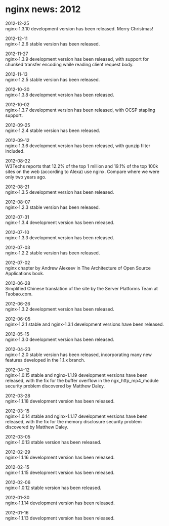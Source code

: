 # nginx news: 2012

2012-12-25	
nginx-1.3.10 development version has been released. Merry Christmas!

2012-12-11	
nginx-1.2.6 stable version has been released.

2012-11-27	
nginx-1.3.9 development version has been released, with support for chunked transfer encoding while reading client request body.

2012-11-13	
nginx-1.2.5 stable version has been released.

2012-10-30	
nginx-1.3.8 development version has been released.

2012-10-02	
nginx-1.3.7 development version has been released, with OCSP stapling support.

2012-09-25	
nginx-1.2.4 stable version has been released.

2012-09-12	
nginx-1.3.6 development version has been released, with gunzip filter included.

2012-08-22	
W3Techs reports that 12.2% of the top 1 million and 19.1% of the top 100k sites on the web (according to Alexa) use nginx. Compare where we were only two years ago.

2012-08-21	
nginx-1.3.5 development version has been released.

2012-08-07	
nginx-1.2.3 stable version has been released.

2012-07-31	
nginx-1.3.4 development version has been released.

2012-07-10	
nginx-1.3.3 development version has been released.

2012-07-03	
nginx-1.2.2 stable version has been released.

2012-07-02	
nginx chapter by Andrew Alexeev in The Architecture of Open Source Applications book.

2012-06-28	
Simplified Chinese translation of the site by the Server Platforms Team at Taobao.com.

2012-06-26	
nginx-1.3.2 development version has been released.

2012-06-05	
nginx-1.2.1 stable and nginx-1.3.1 development versions have been released.

2012-05-15	
nginx-1.3.0 development version has been released.

2012-04-23	
nginx-1.2.0 stable version has been released, incorporating many new features developed in the 1.1.x branch.

2012-04-12	
nginx-1.0.15 stable and nginx-1.1.19 development versions have been released, with the fix for the buffer overflow in the ngx_http_mp4_module security problem discovered by Matthew Daley.

2012-03-28	
nginx-1.1.18 development version has been released.

2012-03-15	
nginx-1.0.14 stable and nginx-1.1.17 development versions have been released, with the fix for the memory disclosure security problem discovered by Matthew Daley.

2012-03-05	
nginx-1.0.13 stable version has been released.

2012-02-29	
nginx-1.1.16 development version has been released.

2012-02-15	
nginx-1.1.15 development version has been released.

2012-02-06	
nginx-1.0.12 stable version has been released.

2012-01-30	
nginx-1.1.14 development version has been released.

2012-01-16	
nginx-1.1.13 development version has been released.
